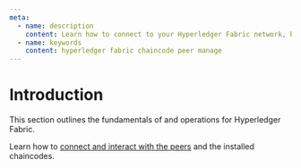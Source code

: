 ```yaml
---
meta:
  - name: description
    content: Learn how to connect to your Hyperledger Fabric network, how to install chaincodes, and how to operate chaincodes.
  - name: keywords
    content: hyperledger fabric chaincode peer manage
---
```


# Introduction

This section outlines the fundamentals of and operations for Hyperledger Fabric.

Learn how to [connect and interact with the peers](/operations/fabric/tools) and the installed chaincodes.